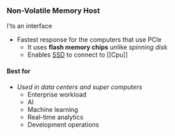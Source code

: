 ### Non-Volatile Memory Host 
I'ts an interface
- Fastest response for the computers that use PCIe
	- It uses **flash memory chips** unlike *spinning disk*
	- Enables  [SSD](/SSD.md) to connect  to [[Cpu]] 


#### Best for 
- *Used in data centers and super computers*
	- Enterprise workload 
	- AI
	- Machine learning 
	- Real-time analytics 
	- Development operations